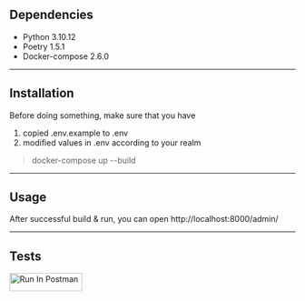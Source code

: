 ## Dependencies

* Python 3.10.12
* Poetry 1.5.1
* Docker-compose 2.6.0



---

## Installation

Before doing something, make sure that you have

1. copied .env.example to .env
2. modified values in .env according to your realm


> docker-compose up --build



---


## Usage

After successful build & run, you can open http://localhost:8000/admin/


---


## Tests

[<img src="https://run.pstmn.io/button.svg" alt="Run In Postman" style="width: 128px; height: 32px;">](https://app.getpostman.com/run-collection/25434486-1e0f3709-6a5a-4e8d-92a4-7d5003ebf31b?action=collection%2Ffork&source=rip_markdown&collection-url=entityId%3D25434486-1e0f3709-6a5a-4e8d-92a4-7d5003ebf31b%26entityType%3Dcollection%26workspaceId%3D25bf1c5c-460a-46d5-8573-be88f8617905)
